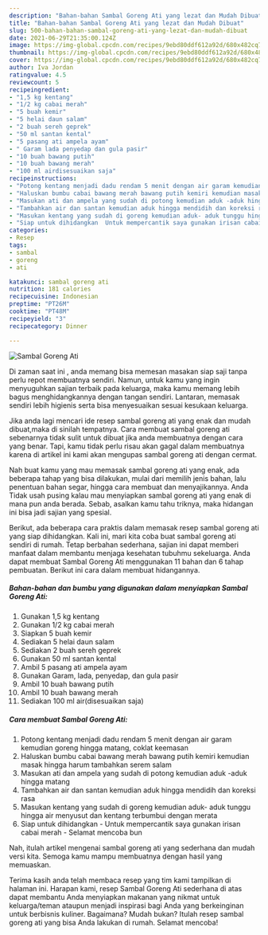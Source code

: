 ```yaml
---
description: "Bahan-bahan Sambal Goreng Ati yang lezat dan Mudah Dibuat"
title: "Bahan-bahan Sambal Goreng Ati yang lezat dan Mudah Dibuat"
slug: 500-bahan-bahan-sambal-goreng-ati-yang-lezat-dan-mudah-dibuat
date: 2021-06-29T21:35:00.124Z
image: https://img-global.cpcdn.com/recipes/9ebd80ddf612a92d/680x482cq70/sambal-goreng-ati-foto-resep-utama.jpg
thumbnail: https://img-global.cpcdn.com/recipes/9ebd80ddf612a92d/680x482cq70/sambal-goreng-ati-foto-resep-utama.jpg
cover: https://img-global.cpcdn.com/recipes/9ebd80ddf612a92d/680x482cq70/sambal-goreng-ati-foto-resep-utama.jpg
author: Iva Jordan
ratingvalue: 4.5
reviewcount: 5
recipeingredient:
- "1,5 kg kentang"
- "1/2 kg cabai merah"
- "5 buah kemir"
- "5 helai daun salam"
- "2 buah sereh geprek"
- "50 ml santan kental"
- "5 pasang ati ampela ayam"
- " Garam lada penyedap dan gula pasir"
- "10 buah bawang putih"
- "10 buah bawang merah"
- "100 ml airdisesuaikan saja"
recipeinstructions:
- "Potong kentang menjadi dadu rendam 5 menit dengan air garam kemudian goreng hingga matang, coklat keemasan"
- "Haluskan bumbu cabai bawang merah bawang putih kemiri kemudian masak hingga harum tambahkan serem salam"
- "Masukan ati dan ampela yang sudah di potong kemudian aduk -aduk hingga matang"
- "Tambahkan air dan santan kemudian aduk hingga mendidih dan koreksi rasa"
- "Masukan kentang yang sudah di goreng kemudian aduk- aduk tunggu hingga air menyusut dan kentang terbumbui dengan merata"
- "Siap untuk dihidangkan  Untuk mempercantik saya gunakan irisan cabai merah  Selamat mencoba bun"
categories:
- Resep
tags:
- sambal
- goreng
- ati

katakunci: sambal goreng ati 
nutrition: 181 calories
recipecuisine: Indonesian
preptime: "PT26M"
cooktime: "PT48M"
recipeyield: "3"
recipecategory: Dinner

---
```



![Sambal Goreng Ati](https://img-global.cpcdn.com/recipes/9ebd80ddf612a92d/680x482cq70/sambal-goreng-ati-foto-resep-utama.jpg)

Di zaman  saat ini , anda memang bisa memesan masakan siap saji tanpa perlu repot membuatnya sendiri. Namun, untuk kamu yang ingin menyuguhkan sajian terbaik pada keluarga, maka kamu memang lebih bagus menghidangkannya dengan tangan sendiri. Lantaran, memasak sendiri lebih higienis serta bisa menyesuaikan sesuai kesukaan keluarga.

Jika anda lagi mencari ide resep sambal goreng ati yang enak dan mudah dibuat,maka di sinilah tempatnya. Cara membuat sambal goreng ati  sebenarnya tidak sulit untuk dibuat jika anda membuatnya dengan cara yang benar. Tapi, kamu tidak perlu risau akan gagal dalam membuatnya 
karena di artikel ini kami akan mengupas sambal goreng ati dengan cermat.  



Nah buat kamu yang mau memasak sambal goreng ati yang enak, ada beberapa tahap yang bisa dilakukan, mulai dari memilih jenis bahan, lalu penentuan bahan segar, hingga cara membuat dan menyajikannya. Anda Tidak usah pusing kalau mau menyiapkan sambal goreng ati yang enak di mana pun anda berada. Sebab, asalkan kamu  tahu triknya, maka hidangan ini bisa jadi sajian yang spesial.

Berikut, ada beberapa cara praktis  dalam memasak resep sambal goreng ati yang siap dihidangkan. Kali ini, mari kita coba buat sambal goreng ati sendiri di rumah. Tetap berbahan sederhana, sajian ini dapat memberi manfaat dalam membantu menjaga kesehatan tubuhmu sekeluarga. Anda dapat membuat Sambal Goreng Ati menggunakan 11 bahan dan 6 tahap pembuatan. Berikut ini cara dalam membuat hidangannya.

<!--inarticleads1-->

##### Bahan-bahan dan bumbu yang digunakan dalam menyiapkan Sambal Goreng Ati:

1. Gunakan 1,5 kg kentang
1. Gunakan 1/2 kg cabai merah
1. Siapkan 5 buah kemir
1. Sediakan 5 helai daun salam
1. Sediakan 2 buah sereh geprek
1. Gunakan 50 ml santan kental
1. Ambil 5 pasang ati ampela ayam
1. Gunakan  Garam, lada, penyedap, dan gula pasir
1. Ambil 10 buah bawang putih
1. Ambil 10 buah bawang merah
1. Sediakan 100 ml air(disesuaikan saja)




<!--inarticleads2-->

##### Cara membuat Sambal Goreng Ati:

1. Potong kentang menjadi dadu rendam 5 menit dengan air garam kemudian goreng hingga matang, coklat keemasan
1. Haluskan bumbu cabai bawang merah bawang putih kemiri kemudian masak hingga harum tambahkan serem salam
1. Masukan ati dan ampela yang sudah di potong kemudian aduk -aduk hingga matang
1. Tambahkan air dan santan kemudian aduk hingga mendidih dan koreksi rasa
1. Masukan kentang yang sudah di goreng kemudian aduk- aduk tunggu hingga air menyusut dan kentang terbumbui dengan merata
1. Siap untuk dihidangkan  - Untuk mempercantik saya gunakan irisan cabai merah  - Selamat mencoba bun




Nah, itulah artikel mengenai  sambal goreng ati  yang sederhana dan mudah versi kita. Semoga kamu mampu membuatnya dengan hasil yang memuaskan. 

Terima kasih anda telah membaca resep yang tim kami tampilkan di halaman ini. Harapan kami, resep  Sambal Goreng Ati sederhana di atas dapat membantu Anda menyiapkan makanan yang nikmat untuk keluarga/teman ataupun menjadi inspirasi bagi Anda yang berkeinginan untuk berbisnis kuliner. Bagaimana? Mudah bukan? Itulah resep sambal goreng ati yang bisa Anda lakukan di rumah. Selamat mencoba!

